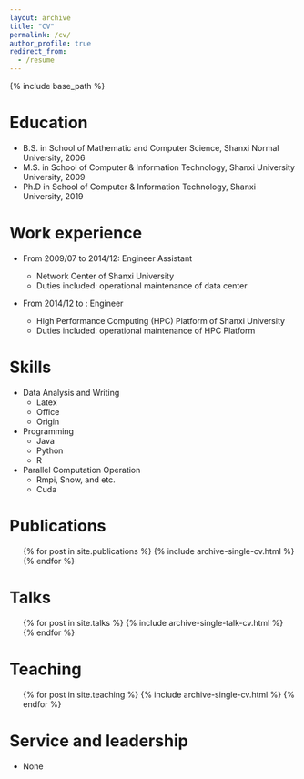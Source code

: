 ```yaml
---
layout: archive
title: "CV"
permalink: /cv/
author_profile: true
redirect_from:
  - /resume
---
```


{% include base_path %}

Education
======
* B.S. in School of Mathematic and Computer Science, Shanxi Normal University, 2006
* M.S. in School of Computer & Information Technology, Shanxi University University, 2009
* Ph.D in School of Computer & Information Technology, Shanxi University, 2019

Work experience
======
* From 2009/07 to 2014/12: Engineer Assistant
  * Network Center of Shanxi University
  * Duties included: operational maintenance of data center  

* From 2014/12 to : Engineer
  * High Performance Computing (HPC) Platform of Shanxi University
  * Duties included: operational maintenance of HPC Platform  
  
Skills
======
* Data Analysis and Writing
  * Latex
  * Office
  * Origin
* Programming
  * Java
  * Python
  * R
* Parallel Computation Operation
  * Rmpi, Snow, and etc.
  * Cuda
  
Publications
======
  <ul>{% for post in site.publications %}
    {% include archive-single-cv.html %}
  {% endfor %}</ul>
  
Talks
======
  <ul>{% for post in site.talks %}
    {% include archive-single-talk-cv.html %}
  {% endfor %}</ul>
  
Teaching
======
  <ul>{% for post in site.teaching %}
    {% include archive-single-cv.html %}
  {% endfor %}</ul>
  
Service and leadership
======
* None
